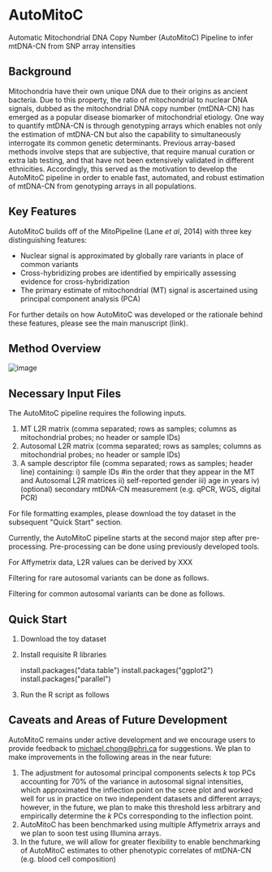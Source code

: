 # AutoMitoC
Automatic Mitochondrial DNA Copy Number (AutoMitoC) Pipeline to infer mtDNA-CN from SNP array intensities 

## Background

Mitochondria have their own unique DNA due to their origins as ancient bacteria. Due to this property, the ratio of mitochondrial to nuclear DNA signals, dubbed as the mitochondrial DNA copy number (mtDNA-CN) has emerged as a popular disease biomarker of mitochondrial etiology. One way to quantify mtDNA-CN is through genotyping arrays which enables not only the estimation of mtDNA-CN but also the capability to simultaneously interrogate its common genetic determinants. Previous array-based methods involve steps that are subjective, that require manual curation or extra lab testing, and that have not been extensively validated in different ethnicities. Accordingly, this served as the motivation to develop the AutoMitoC pipeline in order to enable fast, automated, and robust estimation of mtDNA-CN from genotyping arrays in all populations. 

## Key Features

AutoMitoC builds off of the MitoPipeline (Lane _et al_, 2014) with three key distinguishing features: 

* Nuclear signal is approximated by globally rare variants in place of common variants 
* Cross-hybridizing probes are identified by empirically assessing evidence for cross-hybridization
* The primary estimate of mitochondrial (MT) signal is ascertained using principal component analysis (PCA)
 
For further details on how AutoMitoC was developed or the rationale behind these features, please see the main manuscript (link).

## Method Overview

![image](https://user-images.githubusercontent.com/30928727/143525953-4f39541d-53e0-4f3e-a5bf-4850ad2f1b10.png)

## Necessary Input Files

The AutoMitoC pipeline requires the following inputs.

1. MT L2R matrix (comma separated; rows as samples; columns as mitochondrial probes; no header or sample IDs)
2. Autosomal L2R matrix (comma separated; rows as samples; columns as mitochondrial probes; no header or sample IDs)
3. A sample descriptor file (comma separated; rows as samples; header line) containing:
i) sample IDs #in the order that they appear in the MT and Autosomal L2R matrices
ii) self-reported gender
iii) age in years
iv) (optional) secondary mtDNA-CN measurement (e.g. qPCR, WGS, digital PCR)

For file formatting examples, please download the toy dataset in the subsequent "Quick Start" section. 





Currently, the AutoMitoC pipeline starts at the second major step after pre-processing. Pre-processing can be done using previously developed tools.

For Affymetrix data, L2R values can be derived by XXX

Filtering for rare autosomal variants can be done as follows. 

Filtering for common autosomal variants can be done as follows. 

## Quick Start

1. Download the toy dataset  
2. Install requisite R libraries

    install.packages("data.table")
    install.packages("ggplot2")
    install.packages("parallel")

3. Run the R script as follows

## Caveats and Areas of Future Development

AutoMitoC remains under active development and we encourage users to provide feedback to michael.chong@phri.ca for suggestions. We plan to make improvements in the following areas in the near future:

1. The adjustment for autosomal principal components selects _k_ top PCs accounting for 70% of the variance in autosomal signal intensities, which approximated the inflection point on the scree plot and  worked well for us in practice on two independent datasets and different arrays; however, in the future, we plan to make this threshold less arbitrary and empirically determine the _k_ PCs corresponding to the inflection point. 
2. AutoMitoC has been benchmarked using multiple Affymetrix arrays and we plan to soon test using Illumina arrays. 
3. In the future, we will allow for greater flexibility to enable benchmarking of AutoMitoC estimates to other phenotypic correlates of mtDNA-CN (e.g. blood cell composition)

